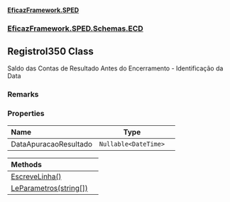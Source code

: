 #### [EficazFramework.SPED](EficazFrameworkSPED.md 'EficazFramework SPED')
### [EficazFramework.SPED.Schemas.ECD](EficazFramework.SPED.Schemas.ECD.md 'EficazFramework.SPED.Schemas.ECD')

## RegistroI350 Class

Saldo das Contas de Resultado Antes do Encerramento - Identificação da Data

### Remarks
### Properties

| Name | Type | |
| :--- | :---: | :--- |
| DataApuracaoResultado | `Nullable<DateTime>` |  |

| Methods | |
| :--- | :--- |
| [EscreveLinha()](EficazFramework.SPED.Schemas.ECD/RegistroI350/EscreveLinha().md 'EficazFramework.SPED.Schemas.ECD.RegistroI350.EscreveLinha()') | |
| [LeParametros(string[])](EficazFramework.SPED.Schemas.ECD/RegistroI350/LeParametros(string[]).md 'EficazFramework.SPED.Schemas.ECD.RegistroI350.LeParametros(string[])') | |
